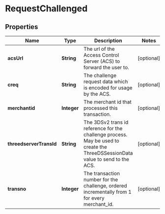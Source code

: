 

# RequestChallenged


## Properties

| Name | Type | Description | Notes |
|------------ | ------------- | ------------- | -------------|
|**acsUrl** | **String** | The url of the Access Control Server (ACS) to forward the user to.  |  [optional] |
|**creq** | **String** | The challenge request data which is encoded for usage by the ACS. |  [optional] |
|**merchantid** | **Integer** | The merchant id that processed this transaction. |  [optional] |
|**threedserverTransId** | **String** | The 3DSv2 trans id reference for the challenge process. May be used to create the ThreeDSSessionData value to send to the ACS. |  [optional] |
|**transno** | **Integer** | The transaction number for the challenge, ordered incrementally from 1 for every merchant_id.  |  [optional] |




